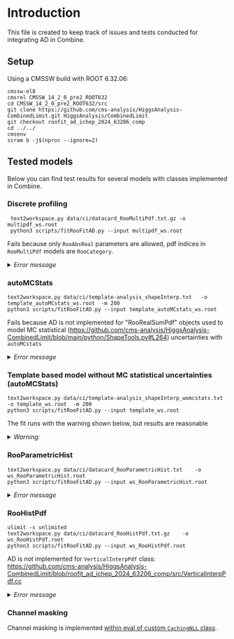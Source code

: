 # Introduction  
This file is created to keep track of issues and tests conducted for integrating AD in Combine. 
## Setup

Using a CMSSW build with ROOT 6.32.06: 

```
cmssw-el8 
cmsrel CMSSW_14_2_0_pre2_ROOT632
cd CMSSW_14_2_0_pre2_ROOT632/src
git clone https://github.com/cms-analysis/HiggsAnalysis-CombinedLimit.git HiggsAnalysis/CombinedLimit
git checkout roofit_ad_ichep_2024_63206_comp
cd ../../
cmsenv
scram b -j$(nproc --ignore=2)
```
## Tested models
Below you can find test results for several models with classes implemented in Combine. 

### Discrete profiling 

```
 text2workspace.py data/ci/datacard_RooMultiPdf.txt.gz -o multipdf_ws.root
 python3 scripts/fitRooFitAD.py --input multipdf_ws.root
```
Fails because only `RooAbsReal` parameters are allowed, pdf indices in `RooMultiPdf` models are `RooCategory`. 
<details>
  <summary><i>Error message</i></summary>
 
```bash
  RooAbsReal* RooAbsPdf::createNLL(RooAbsData& data, const RooLinkedList& cmdArgs) =>
    runtime_error: In creation of function nll_func_wrapper wrapper: input param expected to be of type RooAbsReal.
```

</details>

### autoMCStats 

```
text2workspace.py data/ci/template-analysis_shapeInterp.txt   -o template_autoMCstats_ws.root  -m 200
python3 scripts/fitRooFitAD.py --input template_autoMCstats_ws.root
```
Fails because AD is not implemented for "RooRealSumPdf" objects used to model MC statistical (https://github.com/cms-analysis/HiggsAnalysis-CombinedLimit/blob/main/python/ShapeTools.py#L264) uncertainties with `autoMCstats` 
<details>
  <summary><i>Error message</i></summary>
 
```bash
[#0] ERROR:Minimization -- An analytical integral function for class "RooRealSumPdf" has not yet been implemented.
Traceback (most recent call last):
  File "/afs/cern.ch/work/a/anigamov/CMSSW_14_2_ROOT632_X_2024-10-06-2300/src/HiggsAnalysis/CombinedLimit/scripts/fitRooFitAD.py", line 29, in <module>
    nll = pdf.createNLL(data, Constrain=constrain, GlobalObservables=global_observables, EvalBackend="codegen")
  File "/cvmfs/cms-ib.cern.ch/sw/x86_64/nweek-02858/el8_amd64_gcc12/lcg/root/6.32.06-f59fcaa47c786e7268e714e7e477ee41/lib/ROOT/_pythonization/_roofit/_rooabspdf.py", line 116, in createNLL
    return self._createNLL["RooLinkedList const&"](args[0], _pack_cmd_args(*args[1:], **kwargs))
cppyy.gbl.std.runtime_error: Could not find "createNLL<RooLinkedList const&>" (set cppyy.set_debug() for C++ errors):
  RooAbsReal* RooAbsPdf::createNLL(RooAbsData& data, const RooLinkedList& cmdArgs) =>
    runtime_error: An analytical integral function for class "RooRealSumPdf" has not yet been implemented.
```
</details>
 
### Template based model without MC statistical uncertainties (autoMCStats)  

```
text2workspace.py data/ci/template-analysis_shapeInterp_womcstats.txt   -o template_ws.root  -m 200
python3 scripts/fitRooFitAD.py --input template_ws.root
```
The fit runs with the warning shown below, but results are reasonable
<details>
  <summary><i>Warning:</i></summary>
 
```bash
In module 'RooFitCore':
/cvmfs/cms-ib.cern.ch/sw/x86_64/nweek-02858/el8_amd64_gcc12/lcg/root/6.32.06-f59fcaa47c786e7268e714e7e477ee41/include/RooFit/Detail/MathFuncs.h:365:45: warning: function 'LnGamma' was not differentiated because clad failed to differentiate it and no suitable overload
      was found in namespace 'custom_derivatives'
      return pdf - weight * std::log(pdf) + TMath::LnGamma(weight + 1);
                                            ^
/cvmfs/cms-ib.cern.ch/sw/x86_64/nweek-02858/el8_amd64_gcc12/lcg/root/6.32.06-f59fcaa47c786e7268e714e7e477ee41/include/RooFit/Detail/MathFuncs.h:365:45: note: falling back to numerical differentiation for 'LnGamma' since no suitable overload was found and clad
      could not derive it; to disable this feature, compile your programs with -DCLAD_NO_NUM_DIFF
```

</details>

### RooParametricHist 

```
text2workspace.py data/ci/datacard_RooParametricHist.txt    -o ws_RooParametricHist.root
python3 scripts/fitRooFitAD.py --input ws_RooParametricHist.root
```

<details>
  <summary><i>Error message</i></summary>
 
```bash
[#0] ERROR:InputArguments -- RooHistPdf::weight(shapeBkg_tqq_muonCRfail2016) ERROR: Code Squashing currently only supports uniformly binned cases.
....
                                  ^
[#0] ERROR:InputArguments -- Function roo_func_wrapper_0 could not be compiled. See above for details.
Traceback (most recent call last):
  File "/afs/cern.ch/work/a/anigamov/CMSSW_14_2_ROOT632_X_2024-10-06-2300/src/HiggsAnalysis/CombinedLimit/scripts/fitRooFitAD.py", line 29, in <module>
    nll = pdf.createNLL(data, Constrain=constrain, GlobalObservables=global_observables, EvalBackend="codegen")
  File "/cvmfs/cms-ib.cern.ch/sw/x86_64/nweek-02858/el8_amd64_gcc12/lcg/root/6.32.06-f59fcaa47c786e7268e714e7e477ee41/lib/ROOT/_pythonization/_roofit/_rooabspdf.py", line 116, in createNLL
    return self._createNLL["RooLinkedList const&"](args[0], _pack_cmd_args(*args[1:], **kwargs))
cppyy.gbl.std.runtime_error: Could not find "createNLL<RooLinkedList const&>" (set cppyy.set_debug() for C++ errors):
  RooAbsReal* RooAbsPdf::createNLL(RooAbsData& data, const RooLinkedList& cmdArgs) =>
    runtime_error: Function roo_func_wrapper_0 could not be compiled. See above for details.
```

</details>
 
### RooHistPdf

```
ulimit -s unlimited
text2workspace.py data/ci/datacard_RooHistPdf.txt.gz    -o ws_RooHistPdf.root
python3 scripts/fitRooFitAD.py --input ws_RooHistPdf.root
```
AD is not implemented for `VerticalInterpPdf` class: https://github.com/cms-analysis/HiggsAnalysis-CombinedLimit/blob/roofit_ad_ichep_2024_63206_comp/src/VerticalInterpPdf.cc 
<details>
  <summary><i>Error message</i></summary>
 
```bash
[#0] ERROR:Minimization -- An analytical integral function for class "VerticalInterpPdf" has not yet been implemented.
Traceback (most recent call last):
  File "/afs/cern.ch/work/a/anigamov/CMSSW_14_2_ROOT632_X_2024-10-06-2300/src/HiggsAnalysis/CombinedLimit/scripts/fitRooFitAD.py", line 29, in <module>
    nll = pdf.createNLL(data, Constrain=constrain, GlobalObservables=global_observables, EvalBackend="codegen")
  File "/cvmfs/cms-ib.cern.ch/sw/x86_64/nweek-02858/el8_amd64_gcc12/lcg/root/6.32.06-f59fcaa47c786e7268e714e7e477ee41/lib/ROOT/_pythonization/_roofit/_rooabspdf.py", line 116, in createNLL
    return self._createNLL["RooLinkedList const&"](args[0], _pack_cmd_args(*args[1:], **kwargs))
cppyy.gbl.std.runtime_error: Could not find "createNLL<RooLinkedList const&>" (set cppyy.set_debug() for C++ errors):
  RooAbsReal* RooAbsPdf::createNLL(RooAbsData& data, const RooLinkedList& cmdArgs) =>
    runtime_error: An analytical integral function for class "VerticalInterpPdf" has not yet been implemented.
```

</details>
 
### Channel masking 

Channel masking is implemented [within eval of custom `CachingNLL` class](https://github.com/cms-analysis/HiggsAnalysis-CombinedLimit/blob/main/src/CachingNLL.cc#L1078). 
